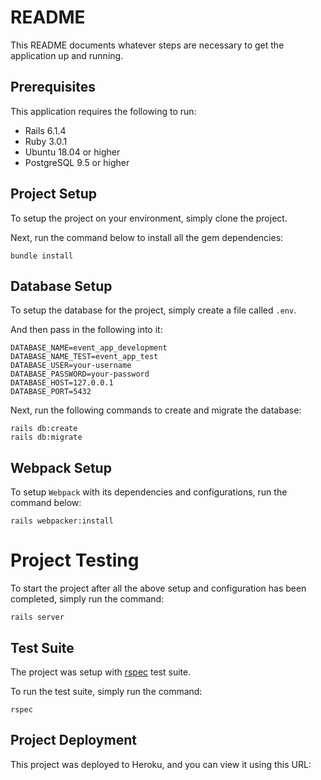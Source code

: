# README

This README documents whatever steps are necessary to get the application up and running.


## Prerequisites

This application requires the following to run:

* Rails 6.1.4
* Ruby 3.0.1
* Ubuntu 18.04 or higher
* PostgreSQL 9.5 or higher


## Project Setup

To setup the project on your environment, simply clone the project.

Next, run the command below to install all the gem dependencies:

    bundle install


## Database Setup

To setup the database for the project, simply create a file called `.env`.

And then pass in the following into it:

    DATABASE_NAME=event_app_development
    DATABASE_NAME_TEST=event_app_test
    DATABASE_USER=your-username
    DATABASE_PASSWORD=your-password
    DATABASE_HOST=127.0.0.1
    DATABASE_PORT=5432

Next, run the following commands to create and migrate the database:

    rails db:create
    rails db:migrate


## Webpack Setup
To setup `Webpack` with its dependencies and configurations, run the command below:

    rails webpacker:install


# Project Testing

To start the project after all the above setup and configuration has been completed, simply run the command:

    rails server


## Test Suite

The project was setup with [rspec](https://github.com/rspec/rspec-rails) test suite.

To run the test suite, simply run the command:

    rspec


## Project Deployment

This project was deployed to Heroku, and you can view it using this URL:


